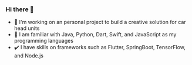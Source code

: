 ### Hi there 👋


- 🚀 I'm working on an personal project to build a creative solution for car head units
- 🔨 I am familiar with Java, Python, Dart, Swift, and JavaScript as my programming languages
- ✔️ I have skills on frameworks such as Flutter, SpringBoot, TensorFlow, and Node.js



<!--
**EthanGeekFan/EthanGeekFan** is a ✨ _special_ ✨ repository because its `README.md` (this file) appears on your GitHub profile.

- 🌱 I’m currently learning JavaScript, GraphQL, and Flutter to build my own app for my school community

Here are some ideas to get you started:

- 🔭 I’m currently working on ...
- 🌱 I’m currently learning ...
- 👯 I’m looking to collaborate on ...
- 🤔 I’m looking for help with ...
- 💬 Ask me about ...
- 📫 How to reach me: ...
- 😄 Pronouns: ...
- ⚡ Fun fact: ...
-->
